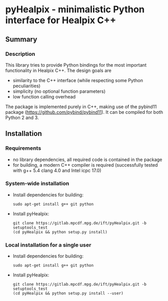 pyHealpix - minimalistic Python interface for Healpix C++
=========================================================

Summary
-------

### Description

This library tries to provide Python bindings for the most important
functionality in Healpix C++. The design goals are
- similarity to the C++ interface (while respecting some Python peculiarities)
- simplicity (no optional function parameters)
- low function calling overhead

The package is implemented purely in C++, making use of the pybind11 package
(https://github.com/pybind/pybind11). It can be compiled for both Python 2 and
3.


Installation
------------

### Requirements

- no library dependencies, all required code is contained in the package
- for building, a modern C++ compiler is required (successfully tested with
  g++ 5.4 clang 4.0 and Intel icpc 17.0)

### System-wide installation

-   Install dependencies for building:

        sudo apt-get install g++ git python

-   Install pyHealpix:

        git clone https://gitlab.mpcdf.mpg.de/ift/pyHealpix.git -b setuptools_test
        (cd pyHealpix && python setup.py install)

### Local installation for a single user

-   Install dependencies for building:

        sudo apt-get install g++ git python

-   Install pyHealpix:

        git clone https://gitlab.mpcdf.mpg.de/ift/pyHealpix.git -b setuptools_test
        (cd pyHealpix && python setup.py install --user)
